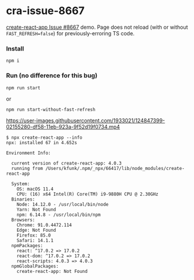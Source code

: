 # cra-issue-8667
[create-react-app Issue #8667](https://github.com/facebook/create-react-app/issues/8667) demo. Page does not reload (with or without `FAST_REFRESH=false`) for previously-erroring TS code.

### Install
```
npm i
```

### Run (no difference for this bug)
```
npm run start
```

or

```
npm run start-without-fast-refresh
```



https://user-images.githubusercontent.com/1933021/124847399-02155280-df58-11eb-923a-9f52d19f0734.mp4

```
$ npx create-react-app --info
npx: installed 67 in 4.652s

Environment Info:

  current version of create-react-app: 4.0.3
  running from /Users/kfunk/.npm/_npx/66417/lib/node_modules/create-react-app

  System:
    OS: macOS 11.4
    CPU: (16) x64 Intel(R) Core(TM) i9-9880H CPU @ 2.30GHz
  Binaries:
    Node: 14.12.0 - /usr/local/bin/node
    Yarn: Not Found
    npm: 6.14.8 - /usr/local/bin/npm
  Browsers:
    Chrome: 91.0.4472.114
    Edge: Not Found
    Firefox: 85.0
    Safari: 14.1.1
  npmPackages:
    react: ^17.0.2 => 17.0.2
    react-dom: ^17.0.2 => 17.0.2
    react-scripts: 4.0.3 => 4.0.3
  npmGlobalPackages:
    create-react-app: Not Found
```
